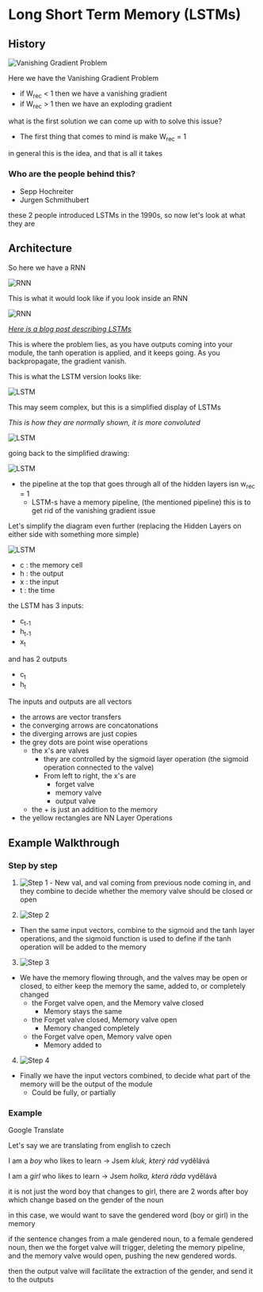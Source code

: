 # Long Short Term Memory (LSTMs)

## History

![Vanishing Gradient Problem](7.53.6.jpg)

Here we have the Vanishing Gradient Problem

- if W<sub>rec</sub> < 1 then we have a vanishing gradient
- if W<sub>rec</sub> > 1 then we have an exploding gradient

what is the first solution we can come up with to solve this issue?

- The first thing that comes to mind is make W<sub>rec</sub> = 1

in general this is the idea, and that is all it takes

### Who are the people behind this?

- Sepp Hochreiter
- Jurgen Schmithubert

these 2 people introduced LSTMs in the 1990s, so now let's look at what they are

## Architecture

So here we have a RNN

![RNN](./7.54.1.jpg)

This is what it would look like if you look inside an RNN

![RNN](./7.54.2.jpg)

_[Here is a blog post describing LSTMs](https://colah.github.io/posts/2015-08-Understanding-LSTMs/)_

This is where the problem lies, as you have outputs coming into your module, the tanh operation is applied, and it keeps going. As you backpropagate, the gradient vanish.

This is what the LSTM version looks like:

![LSTM](./7.54.3.png)

This may seem complex, but this is a simplified display of LSTMs

_This is how they are normally shown, it is more convoluted_

![LSTM](./7.54.4.jpg)

going back to the simplified drawing:

![LSTM](./7.54.3)

- the pipeline at the top that goes through all of the hidden layers isn w<sub>rec</sub> = 1
  - LSTM-s have a memory pipeline, (the mentioned pipeline) this is to get rid of the vanishing gradient issue

Let's simplify the diagram even further (replacing the Hidden Layers on either side with something more simple)

![LSTM](./7.54.5.jpg)

- c : the memory cell
- h : the output
- x : the input
- t : the time

the LSTM has 3 inputs:

- c<sub>t-1</sub>
- h<sub>t-1</sub>
- x<sub>t</sub>

and has 2 outputs

- c<sub>t</sub>
- h<sub>t</sub>

The inputs and outputs are all vectors

- the arrows are vector transfers
- the converging arrows are concatonations
- the diverging arrows are just copies
- the grey dots are point wise operations
  - the x's are valves
    - they are controlled by the sigmoid layer operation (the sigmoid operation connected to the valve)
    - From left to right, the x's are
      - forget valve
      - memory valve
      - output valve
  - the + is just an addition to the memory
- the yellow rectangles are NN Layer Operations

## Example Walkthrough

### Step by step

1.  ![Step 1](./7.54.6.jpg) - New val, and val coming from previous node coming in, and they combine to decide whether the memory valve should be closed or open

2.  ![Step 2](./7.54.7.jpg)

- Then the same input vectors, combine to the sigmoid and the tanh layer operations, and the sigmoid function is used to define if the tanh operation will be added to the memory

3.  ![Step 3](./7.54.8.jpg)

- We have the memory flowing through, and the valves may be open or closed, to either keep the memory the same, added to, or completely changed
  - the Forget valve open, and the Memory valve closed
    - Memory stays the same
  - the Forget valve closed, Memory valve open
    - Memory changed completely
  - the Forget valve open, Memory valve open
    - Memory added to

4.  ![Step 4](./7.54.9.jpg)

- Finally we have the input vectors combined, to decide what part of the memory will be the output of the module
  - Could be fully, or partially

### Example

Google Translate

Let's say we are translating from english to czech

I am a _boy_ who likes to learn -> Jsem _kluk, který rád_ vydělává

I am a _girl_ who likes to learn -> Jsem _holka, která ráda_ vydělává

it is not just the word boy that changes to girl, there are 2 words after boy which change based on the gender of the noun

in this case, we would want to save the gendered word (boy or girl) in the memory

if the sentence changes from a male gendered noun, to a female gendered noun, then we the forget valve will trigger, deleting the memory pipeline, and the memory valve would open, pushing the new gendered words.

then the output valve will facilitate the extraction of the gender, and send it to the outputs
